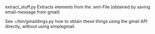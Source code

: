 extract_stuff.py
	Extracts elements from the .eml-File (obtained by saving email-message from gmail)

See ~/bin/gmaildings.py how to obtain these things using the gmail API directly, without using simplegmail.
